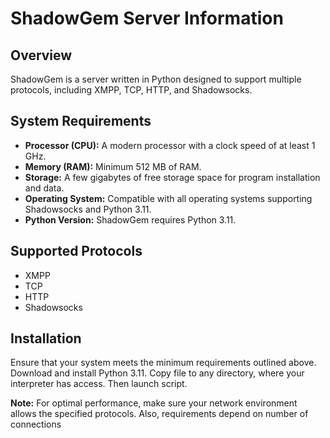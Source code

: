 # ShadowGem Server Information

## Overview
ShadowGem is a server written in Python designed to support multiple protocols, including XMPP, TCP, HTTP, and Shadowsocks.

## System Requirements
- **Processor (CPU):** A modern processor with a clock speed of at least 1 GHz.
- **Memory (RAM):** Minimum 512 MB of RAM.
- **Storage:** A few gigabytes of free storage space for program installation and data.
- **Operating System:** Compatible with all operating systems supporting Shadowsocks and Python 3.11.
- **Python Version:** ShadowGem requires Python 3.11.

## Supported Protocols
- XMPP
- TCP
- HTTP
- Shadowsocks

## Installation
Ensure that your system meets the minimum requirements outlined above. Download and install Python 3.11. Copy file to any directory, where your interpreter has access. Then launch script.

**Note:** For optimal performance, make sure your network environment allows the specified protocols. Also, requirements depend on number of connections
